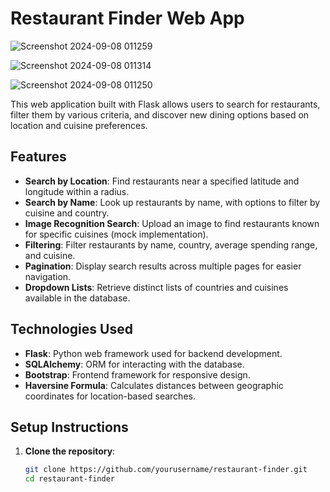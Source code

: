 # Restaurant Finder Web App

![Screenshot 2024-09-08 011259](https://github.com/user-attachments/assets/889d66d4-ed66-4146-863a-37a2902538bd)

![Screenshot 2024-09-08 011314](https://github.com/user-attachments/assets/2e1d57ef-86bf-4483-8778-ea4513c9e5f3)


![Screenshot 2024-09-08 011250](https://github.com/user-attachments/assets/b891476b-c15a-4ef9-8d71-38e683335a91)

This web application built with Flask allows users to search for restaurants, filter them by various criteria, and discover new dining options based on location and cuisine preferences.

## Features

- **Search by Location**: Find restaurants near a specified latitude and longitude within a radius.
- **Search by Name**: Look up restaurants by name, with options to filter by cuisine and country.
- **Image Recognition Search**: Upload an image to find restaurants known for specific cuisines (mock implementation).
- **Filtering**: Filter restaurants by name, country, average spending range, and cuisine.
- **Pagination**: Display search results across multiple pages for easier navigation.
- **Dropdown Lists**: Retrieve distinct lists of countries and cuisines available in the database.

## Technologies Used

- **Flask**: Python web framework used for backend development.
- **SQLAlchemy**: ORM for interacting with the database.
- **Bootstrap**: Frontend framework for responsive design.
- **Haversine Formula**: Calculates distances between geographic coordinates for location-based searches.

## Setup Instructions

1. **Clone the repository**:
   ```bash
   git clone https://github.com/yourusername/restaurant-finder.git
   cd restaurant-finder
